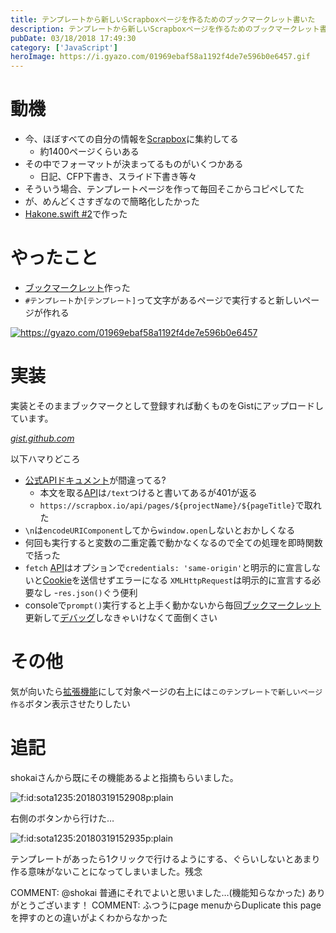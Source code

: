 ```yaml
---
title: テンプレートから新しいScrapboxページを作るためのブックマークレット書いた
description: テンプレートから新しいScrapboxページを作るためのブックマークレット書いた
pubDate: 03/18/2018 17:49:30
category: ['JavaScript']
heroImage: https://i.gyazo.com/01969ebaf58a1192f4de7e596b0e6457.gif
---
```

<h1>動機</h1>

<ul>
<li>今、ほぼすべての自分の情報を<a href="https://scrapbox.io/">Scrapbox</a>に集約してる

<ul>
<li>約1400ページくらいある</li>
</ul>
</li>
<li>その中でフォーマットが決まってるものがいくつかある

<ul>
<li>日記、CFP下書き、スライド下書き等々</li>
</ul>
</li>
<li>そういう場合、テンプレートページを作って毎回そこからコピペしてた</li>
<li>が、めんどくさすぎなので簡略化したかった</li>
<li><a href="https://hakone-swift.connpass.com/event/82558/">Hakone.swift #2</a>で作った</li>
</ul>


<h1>やったこと</h1>

<ul>
<li><a class="keyword" href="http://d.hatena.ne.jp/keyword/%A5%D6%A5%C3%A5%AF%A5%DE%A1%BC%A5%AF%A5%EC%A5%C3%A5%C8">ブックマークレット</a>作った</li>
<li><code>#テンプレート</code>か<code>[テンプレート]</code>って文字があるページで実行すると新しいページが作れる</li>
</ul>


<p><a href="https://gyazo.com/01969ebaf58a1192f4de7e596b0e6457"><img src="https://i.gyazo.com/01969ebaf58a1192f4de7e596b0e6457.gif" alt="https://gyazo.com/01969ebaf58a1192f4de7e596b0e6457" /></a></p>

<h1>実装</h1>

<p>実装とそのままブックマークとして登録すれば動くものをGistにアップロードしています。</p>

<p><script src="https://gist.github.com/sota1235/dd08f4273f741ac5c841c58f82332511.js"> </script><cite class="hatena-citation"><a href="https://gist.github.com/sota1235/dd08f4273f741ac5c841c58f82332511">gist.github.com</a></cite></p>

<p>以下ハマりどころ</p>

<ul>
<li><a href="https://scrapbox.io/help-jp/API">公式APIドキュメント</a>が間違ってる?

<ul>
<li>本文を取る<a class="keyword" href="http://d.hatena.ne.jp/keyword/API">API</a>は<code>/text</code>つけると書いてあるが401が返る</li>
<li><code>https://scrapbox.io/api/pages/${projectName}/${pageTitle}</code>で取れた</li>
</ul>
</li>
<li><code>\n</code>は<code>encodeURIComponent</code>してから<code>window.open</code>しないとおかしくなる</li>
<li>何回も実行すると変数の二重定義で動かなくなるので全ての処理を即時関数で括った</li>
<li><code>fetch</code> <a class="keyword" href="http://d.hatena.ne.jp/keyword/API">API</a>はオプションで<code>credentials: 'same-origin'</code>と明示的に宣言しないと<a class="keyword" href="http://d.hatena.ne.jp/keyword/Cookie">Cookie</a>を送信せずエラーになる
<code>XMLHttpRequest</code>は明示的に宣言する必要なし
-<code>res.json()</code>ぐう便利</li>
<li>consoleで<code>prompt()</code>実行すると上手く動かないから毎回<a class="keyword" href="http://d.hatena.ne.jp/keyword/%A5%D6%A5%C3%A5%AF%A5%DE%A1%BC%A5%AF%A5%EC%A5%C3%A5%C8">ブックマークレット</a>更新して<a class="keyword" href="http://d.hatena.ne.jp/keyword/%A5%C7%A5%D0%A5%C3%A5%B0">デバッグ</a>しなきゃいけなくて面倒くさい</li>
</ul>


<h1>その他</h1>

<p>気が向いたら<a class="keyword" href="http://d.hatena.ne.jp/keyword/%B3%C8%C4%A5%B5%A1%C7%BD">拡張機能</a>にして対象ページの右上には<code>このテンプレートで新しいページ作る</code>ボタン表示させたりしたい</p>

<h1>追記</h1>

<p>shokaiさんから既にその機能あるよと指摘もらいました。</p>

<p><span itemscope itemtype="http://schema.org/Photograph"><img src="https://cdn-ak.f.st-hatena.com/images/fotolife/s/sota1235/20180319/20180319152908.png" alt="f:id:sota1235:20180319152908p:plain" title="f:id:sota1235:20180319152908p:plain" class="hatena-fotolife" itemprop="image"></span></p>

<p>右側のボタンから行けた…</p>

<p><span itemscope itemtype="http://schema.org/Photograph"><img src="https://cdn-ak.f.st-hatena.com/images/fotolife/s/sota1235/20180319/20180319152935.png" alt="f:id:sota1235:20180319152935p:plain" title="f:id:sota1235:20180319152935p:plain" class="hatena-fotolife" itemprop="image"></span></p>

<p>テンプレートがあったら1クリックで行けるようにする、ぐらいしないとあまり作る意味がないことになってしまいました。残念</p>

COMMENT:
@shokai
普通にそれでよいと思いました…(機能知らなかった)
ありがとうございます！
COMMENT:
ふつうにpage menuからDuplicate this pageを押すのとの違いがよくわからなかった
